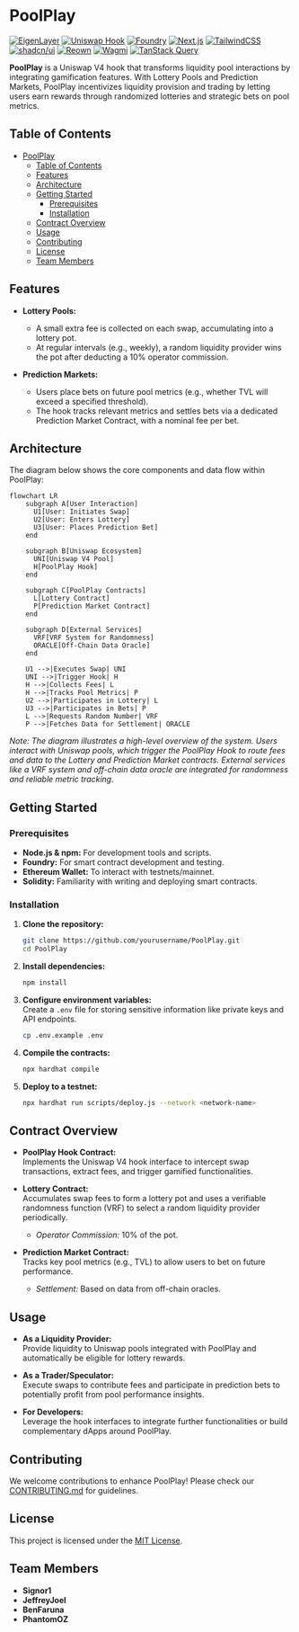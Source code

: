 # PoolPlay

[![EigenLayer](https://img.shields.io/badge/EigenLayer-Restaking-4A90E2)](https://www.eigenlayer.xyz/)
[![Uniswap Hook](https://img.shields.io/badge/Uniswap-Hook-FF007A?logo=uniswap)](https://docs.uniswap.org/)
[![Foundry](https://img.shields.io/badge/Foundry-Forge-FE5000)](https://book.getfoundry.sh/)
[![Next.js](https://img.shields.io/badge/Next.js-14+-000000?logo=nextdotjs&logoColor=white)](https://nextjs.org/)
[![TailwindCSS](https://img.shields.io/badge/TailwindCSS-3.0-06B6D4?logo=tailwindcss)](https://tailwindcss.com/)
[![shadcn/ui](https://img.shields.io/badge/shadcn/ui-Component%20Library-18181B)](https://ui.shadcn.com/)
[![Reown](https://img.shields.io/badge/Reown-AppKit%20&%20WalletKit-blue)](https://reown.dev/)
[![Wagmi](https://img.shields.io/badge/Wagmi-2%20Hooks-FC5200?logo=ethereum)](https://wagmi.sh/)
[![TanStack Query](https://img.shields.io/badge/TanStack%20Query-React%20Query-FF4154)](https://tanstack.com/query)

**PoolPlay** is a Uniswap V4 hook that transforms liquidity pool interactions by integrating gamification features. With Lottery Pools and Prediction Markets, PoolPlay incentivizes liquidity provision and trading by letting users earn rewards through randomized lotteries and strategic bets on pool metrics.

## Table of Contents

- [PoolPlay](#poolplay)
  - [Table of Contents](#table-of-contents)
  - [Features](#features)
  - [Architecture](#architecture)
  - [Getting Started](#getting-started)
    - [Prerequisites](#prerequisites)
    - [Installation](#installation)
  - [Contract Overview](#contract-overview)
  - [Usage](#usage)
  - [Contributing](#contributing)
  - [License](#license)
  - [Team Members](#team-members)

## Features

- **Lottery Pools:**  
  - A small extra fee is collected on each swap, accumulating into a lottery pot.
  - At regular intervals (e.g., weekly), a random liquidity provider wins the pot after deducting a 10% operator commission.
  
- **Prediction Markets:**  
  - Users place bets on future pool metrics (e.g., whether TVL will exceed a specified threshold).
  - The hook tracks relevant metrics and settles bets via a dedicated Prediction Market Contract, with a nominal fee per bet.

## Architecture

The diagram below shows the core components and data flow within PoolPlay:

```mermaid
flowchart LR
    subgraph A[User Interaction]
      U1[User: Initiates Swap]
      U2[User: Enters Lottery]
      U3[User: Places Prediction Bet]
    end

    subgraph B[Uniswap Ecosystem]
      UNI[Uniswap V4 Pool]
      H[PoolPlay Hook]
    end

    subgraph C[PoolPlay Contracts]
      L[Lottery Contract]
      P[Prediction Market Contract]
    end

    subgraph D[External Services]
      VRF[VRF System for Randomness]
      ORACLE[Off-Chain Data Oracle]
    end

    U1 -->|Executes Swap| UNI
    UNI -->|Trigger Hook| H
    H -->|Collects Fees| L
    H -->|Tracks Pool Metrics| P
    U2 -->|Participates in Lottery| L
    U3 -->|Participates in Bets| P
    L -->|Requests Random Number| VRF
    P -->|Fetches Data for Settlement| ORACLE
```

*Note: The diagram illustrates a high-level overview of the system. Users interact with Uniswap pools, which trigger the PoolPlay Hook to route fees and data to the Lottery and Prediction Market contracts. External services like a VRF system and off-chain data oracle are integrated for randomness and reliable metric tracking.*

## Getting Started

### Prerequisites

- **Node.js & npm:** For development tools and scripts.
- **Foundry:** For smart contract development and testing.
- **Ethereum Wallet:** To interact with testnets/mainnet.
- **Solidity:** Familiarity with writing and deploying smart contracts.

### Installation

1. **Clone the repository:**

   ```bash
   git clone https://github.com/yourusername/PoolPlay.git
   cd PoolPlay
   ```

2. **Install dependencies:**

   ```bash
   npm install
   ```

3. **Configure environment variables:**  
   Create a `.env` file for storing sensitive information like private keys and API endpoints.

   ```bash
   cp .env.example .env
   ```

4. **Compile the contracts:**

   ```bash
   npx hardhat compile
   ```

5. **Deploy to a testnet:**

   ```bash
   npx hardhat run scripts/deploy.js --network <network-name>
   ```

## Contract Overview

- **PoolPlay Hook Contract:**  
  Implements the Uniswap V4 hook interface to intercept swap transactions, extract fees, and trigger gamified functionalities.

- **Lottery Contract:**  
  Accumulates swap fees to form a lottery pot and uses a verifiable randomness function (VRF) to select a random liquidity provider periodically.  
  - *Operator Commission:* 10% of the pot.

- **Prediction Market Contract:**  
  Tracks key pool metrics (e.g., TVL) to allow users to bet on future performance.  
  - *Settlement:* Based on data from off-chain oracles.

## Usage

- **As a Liquidity Provider:**  
  Provide liquidity to Uniswap pools integrated with PoolPlay and automatically be eligible for lottery rewards.

- **As a Trader/Speculator:**  
  Execute swaps to contribute fees and participate in prediction bets to potentially profit from pool performance insights.

- **For Developers:**  
  Leverage the hook interfaces to integrate further functionalities or build complementary dApps around PoolPlay.

## Contributing

We welcome contributions to enhance PoolPlay! Please check our [CONTRIBUTING.md](CONTRIBUTING.md) for guidelines.

## License

This project is licensed under the [MIT License](LICENSE).

## Team Members

- **Signor1**
- **JeffreyJoel**
- **BenFaruna**
- **PhantomOZ**
